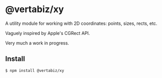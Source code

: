 # @vertabiz/xy #

A utility module for working with 2D coordinates: points, sizes, rects, etc.

Vaguely inspired by Apple's CGRect API.

Very much a work in progress.

## Install

```bash
$ npm install @vertabiz/xy
```

